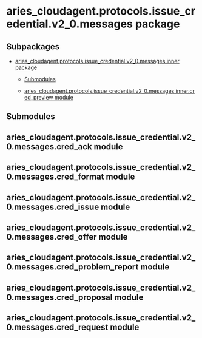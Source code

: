 # aries_cloudagent.protocols.issue_credential.v2_0.messages package

## Subpackages


* [aries_cloudagent.protocols.issue_credential.v2_0.messages.inner package](aries_cloudagent.protocols.issue_credential.v2_0.messages.inner.md)


    * [Submodules](aries_cloudagent.protocols.issue_credential.v2_0.messages.inner.md#submodules)


    * [aries_cloudagent.protocols.issue_credential.v2_0.messages.inner.cred_preview module](aries_cloudagent.protocols.issue_credential.v2_0.messages.inner.md#aries-cloudagent-protocols-issue-credential-v2-0-messages-inner-cred-preview-module)


## Submodules

## aries_cloudagent.protocols.issue_credential.v2_0.messages.cred_ack module

## aries_cloudagent.protocols.issue_credential.v2_0.messages.cred_format module

## aries_cloudagent.protocols.issue_credential.v2_0.messages.cred_issue module

## aries_cloudagent.protocols.issue_credential.v2_0.messages.cred_offer module

## aries_cloudagent.protocols.issue_credential.v2_0.messages.cred_problem_report module

## aries_cloudagent.protocols.issue_credential.v2_0.messages.cred_proposal module

## aries_cloudagent.protocols.issue_credential.v2_0.messages.cred_request module
